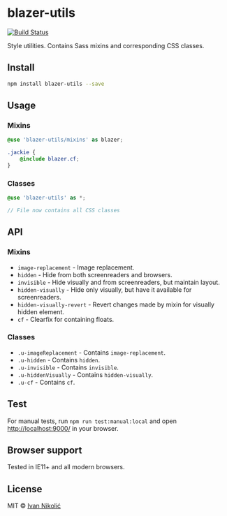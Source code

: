 # blazer-utils

[![Build Status][ci-img]][ci]

Style utilities. Contains Sass mixins and corresponding CSS classes.

## Install

```sh
npm install blazer-utils --save
```

## Usage

### Mixins

```scss
@use 'blazer-utils/mixins' as blazer;

.jackie {
	@include blazer.cf;
}
```

### Classes

```scss
@use 'blazer-utils' as *;

// File now contains all CSS classes
```

## API

### Mixins

-   `image-replacement` - Image replacement.
-   `hidden` - Hide from both screenreaders and browsers.
-   `invisible` - Hide visually and from screenreaders, but maintain layout.
-   `hidden-visually` - Hide only visually, but have it available for
    screenreaders.
-   `hidden-visually-revert` - Revert changes made by mixin for visually hidden
    element.
-   `cf` - Clearfix for containing floats.

### Classes

-   `.u-imageReplacement` - Contains `image-replacement`.
-   `.u-hidden` - Contains `hidden`.
-   `.u-invisible` - Contains `invisible`.
-   `.u-hiddenVisually` - Contains `hidden-visually`.
-   `.u-cf` - Contains `cf`.

## Test

For manual tests, run `npm run test:manual:local` and open
<http://localhost:9000/> in your browser.

## Browser support

Tested in IE11+ and all modern browsers.

## License

MIT © [Ivan Nikolić](http://ivannikolic.com)

<!-- prettier-ignore-start -->

[ci]: https://travis-ci.org/niksy/blazer-utils
[ci-img]: https://travis-ci.org/niksy/blazer-utils.svg?branch=master

<!-- prettier-ignore-end -->
